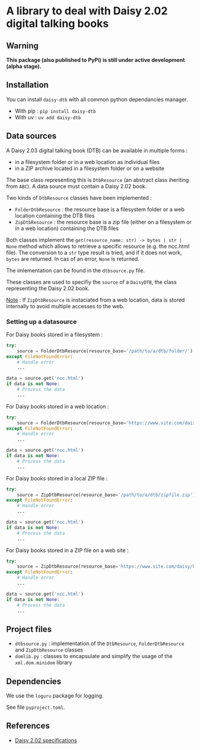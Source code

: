 # A library to deal with Daisy 2.02 digital talking books

## Warning

**This package (also published to PyPi) is still under active development (alpha stage).**

## Installation

You can install `daisy-dtb` with all common python dependancies manager.

* With pip : ```pip install daisy-dtb```
* With uv : ```uv add daisy-dtb```

## Data sources

A Daisy 2.03 digital talking book (DTB) can be available in multiple forms :

- in a filesystem folder or in a web location as individual files
- in a ZIP archive located in a filesystem folder or on a website

The base class representing this is `DtbResource` (an abstract class iheriting from `ABC`).
A data source must contain a Daisy 2.02 book.

Two kinds of `DtbResource` classes have been implemented :

- `FolderDtbResource` : the resource base is a filesystem folder or a web location containing the DTB files
- `ZipDtbResource` : the resource base is a zip file (either on a filesystem or in a web location) containing the DTB files

Both classes implement the `get(resource_name: str) -> bytes | str | None` method which allows to retrieve a specific resource (e.g. the ncc.html file). 
The conversion to a `str` type result is tried, and if it does not work, `bytes` are returned. In cas of an error, `None` is returned.

The imlementation can be found in the `dtbsource.py` file.

These classes are used to specifiy the `source` of a `DaisyDTB`, the class representing the Daisy 2.02 book.

<u>Note</u> : If `ZipDtbResource` is instaciated from a web location, data is stored internally to avoid multiple accesses to the web.

### Setting up a datasource

For Daisy books stored in a filesystem :

```python
try:
    source = FolderDtbResource(resource_base='/path/to/a/dtb/folder/')
except FileNotFoundError:
    # Handle error
    ...  

data = source.get('ncc.html')
if data is not None:
    # Process the data
    ...

```

For Daisy books stored in a web location :

```python
try:
    source = FolderDtbResource(resource_base='https://www.site.com/daisy/book/')
except FileNotFoundError:
    # Handle error
    ...  

data = source.get('ncc.html')
if data is not None:
    # Process the data
    ...

```

For Daisy books stored in a local ZIP file :

```python
try:
    source = ZipDtbResource(resource_base='/path/to/a/dtb/zipfile.zip')
except FileNotFoundError:
    # Handle error
    ...  

data = source.get('ncc.html')
if data is not None:
    # Process the data
    ...

```

For Daisy books stored in a ZIP file on a web site :

```python
try:
    source = ZipDtbResource(resource_base='https://www.site.com/daisy/book/zipfile.zip')
except FileNotFoundError:
    # Handle error
    ...  

data = source.get('ncc.html')
if data is not None:
    # Process the data
    ...

```

## Project files

- `dtbsource.py` : implementation of the  `DtbResource`, `FolderDtbResource` and `ZipDtbResource` classes
- `domlib.py` : classes to encapsulate and simplify the usage of the `xml.dom.minidom` library

## Dependencies

We use the `loguru` package for logging.

See file `pyproject.toml`.





## References

* [Daisy 2.02 specifications](https://daisy.org/activities/standards/daisy/daisy-2/daisy-format-2-02-specification/)
